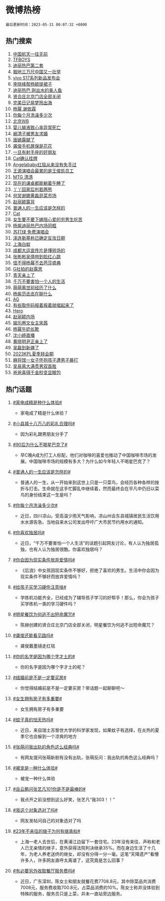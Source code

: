 # 微博热榜

`最后更新时间：2023-05-31 00:07:32 +0800`

## 热门搜索

1. [中国航天一往无前](https://m.weibo.cn/search?containerid=100103type%3D1%26t%3D10%26q%3D%23%E4%B8%AD%E5%9B%BD%E8%88%AA%E5%A4%A9%E4%B8%80%E5%BE%80%E6%97%A0%E5%89%8D%23&stream_entry_id=51&isnewpage=1&extparam=seat%3D1%26dgr%3D0%26pos%3D0%26c_type%3D51%26cate%3D10103%26stream_entry_id%3D51%26filter_type%3Drealtimehot%26display_time%3D1685462850%26pre_seqid%3D168546285084401970031&luicode=10000011&lfid=106003type%253D25%2526t%253D3%2526disable_hot%253D1%2526filter_type%253Drealtimehot)
1. [TFBOYS](https://m.weibo.cn/search?containerid=100103type%3D1%26t%3D10%26q%3DTFBOYS&stream_entry_id=31&isnewpage=1&extparam=seat%3D1%26realpos%3D1%26pos%3D0%26q%3DTFBOYS%26dgr%3D0%26filter_type%3Drealtimehot%26band_rank%3D1%26stream_entry_id%3D31%26flag%3D1%26c_type%3D31%26lcate%3D5001%26cate%3D5001%26display_time%3D1685462850%26pre_seqid%3D168546285084401970031&luicode=10000011&lfid=106003type%253D25%2526t%253D3%2526disable_hot%253D1%2526filter_type%253Drealtimehot)
1. [迪丽热巴第二套](https://m.weibo.cn/search?containerid=100103type%3D1%26t%3D10%26q%3D%E8%BF%AA%E4%B8%BD%E7%83%AD%E5%B7%B4%E7%AC%AC%E4%BA%8C%E5%A5%97&stream_entry_id=31&isnewpage=1&extparam=seat%3D1%26realpos%3D2%26pos%3D1%26q%3D%25E8%25BF%25AA%25E4%25B8%25BD%25E7%2583%25AD%25E5%25B7%25B4%25E7%25AC%25AC%25E4%25BA%258C%25E5%25A5%2597%26dgr%3D0%26filter_type%3Drealtimehot%26band_rank%3D2%26stream_entry_id%3D31%26flag%3D16%26c_type%3D31%26lcate%3D5001%26cate%3D5001%26display_time%3D1685462850%26pre_seqid%3D168546285084401970031&luicode=10000011&lfid=106003type%253D25%2526t%253D3%2526disable_hot%253D1%2526filter_type%253Drealtimehot)
1. [掘地三万尺中国又一壮举](https://m.weibo.cn/search?containerid=100103type%3D1%26t%3D10%26q%3D%23%E6%8E%98%E5%9C%B0%E4%B8%89%E4%B8%87%E5%B0%BA%E4%B8%AD%E5%9B%BD%E5%8F%88%E4%B8%80%E5%A3%AE%E4%B8%BE%23&stream_entry_id=31&isnewpage=1&extparam=seat%3D1%26realpos%3D3%26pos%3D2%26q%3D%2523%25E6%258E%2598%25E5%259C%25B0%25E4%25B8%2589%25E4%25B8%2587%25E5%25B0%25BA%25E4%25B8%25AD%25E5%259B%25BD%25E5%258F%2588%25E4%25B8%2580%25E5%25A3%25AE%25E4%25B8%25BE%2523%26dgr%3D0%26filter_type%3Drealtimehot%26band_rank%3D3%26stream_entry_id%3D31%26flag%3D1%26c_type%3D31%26lcate%3D5001%26cate%3D5001%26display_time%3D1685462850%26pre_seqid%3D168546285084401970031&luicode=10000011&lfid=106003type%253D25%2526t%253D3%2526disable_hot%253D1%2526filter_type%253Drealtimehot)
1. [vivo S17系列新品发布会](https://m.weibo.cn/search?containerid=100103type%3D1%26t%3D10%26q%3Dvivo+S17%E7%B3%BB%E5%88%97%E6%96%B0%E5%93%81%E5%8F%91%E5%B8%83%E4%BC%9A&stream_entry_id=31&isnewpage=1&extparam=seat%3D1%26pos%3D3%26q%3Dvivo%2520S17%25E7%25B3%25BB%25E5%2588%2597%25E6%2596%25B0%25E5%2593%2581%25E5%258F%2591%25E5%25B8%2583%25E4%25BC%259A%26dgr%3D0%26is_ad_pos%3D1%26filter_type%3Drealtimehot%26band_rank%3D4%26stream_entry_id%3D31%26c_type%3D31%26adid%3D191148%26lcate%3D5001%26cate%3D5001%26display_time%3D1685462850%26pre_seqid%3D168546285084401970031&luicode=10000011&lfid=106003type%253D25%2526t%253D3%2526disable_hot%253D1%2526filter_type%253Drealtimehot)
1. [李晓峰帮杨颖提裙子](https://m.weibo.cn/search?containerid=100103type%3D1%26t%3D10%26q%3D%23%E6%9D%8E%E6%99%93%E5%B3%B0%E5%B8%AE%E6%9D%A8%E9%A2%96%E6%8F%90%E8%A3%99%E5%AD%90%23&stream_entry_id=31&isnewpage=1&extparam=seat%3D1%26realpos%3D4%26pos%3D4%26q%3D%2523%25E6%259D%258E%25E6%2599%2593%25E5%25B3%25B0%25E5%25B8%25AE%25E6%259D%25A8%25E9%25A2%2596%25E6%258F%2590%25E8%25A3%2599%25E5%25AD%2590%2523%26dgr%3D0%26filter_type%3Drealtimehot%26band_rank%3D4%26stream_entry_id%3D31%26flag%3D2%26c_type%3D31%26lcate%3D5001%26cate%3D5001%26display_time%3D1685462850%26pre_seqid%3D168546285084401970031&luicode=10000011&lfid=106003type%253D25%2526t%253D3%2526disable_hot%253D1%2526filter_type%253Drealtimehot)
1. [迪丽热巴 刚出水的美人鱼](https://m.weibo.cn/search?containerid=100103type%3D1%26t%3D10%26q%3D%E8%BF%AA%E4%B8%BD%E7%83%AD%E5%B7%B4+%E5%88%9A%E5%87%BA%E6%B0%B4%E7%9A%84%E7%BE%8E%E4%BA%BA%E9%B1%BC&stream_entry_id=31&isnewpage=1&extparam=seat%3D1%26realpos%3D5%26pos%3D5%26q%3D%25E8%25BF%25AA%25E4%25B8%25BD%25E7%2583%25AD%25E5%25B7%25B4%2520%25E5%2588%259A%25E5%2587%25BA%25E6%25B0%25B4%25E7%259A%2584%25E7%25BE%258E%25E4%25BA%25BA%25E9%25B1%25BC%26dgr%3D0%26filter_type%3Drealtimehot%26band_rank%3D5%26stream_entry_id%3D31%26flag%3D16%26c_type%3D31%26lcate%3D5001%26cate%3D5001%26display_time%3D1685462850%26pre_seqid%3D168546285084401970031&luicode=10000011&lfid=106003type%253D25%2526t%253D3%2526disable_hot%253D1%2526filter_type%253Drealtimehot)
1. [贤合庄北京门店全部关闭](https://m.weibo.cn/search?containerid=100103type%3D1%26t%3D10%26q%3D%23%E8%B4%A4%E5%90%88%E5%BA%84%E5%8C%97%E4%BA%AC%E9%97%A8%E5%BA%97%E5%85%A8%E9%83%A8%E5%85%B3%E9%97%AD%23&stream_entry_id=31&isnewpage=1&extparam=seat%3D1%26realpos%3D6%26pos%3D6%26q%3D%2523%25E8%25B4%25A4%25E5%2590%2588%25E5%25BA%2584%25E5%258C%2597%25E4%25BA%25AC%25E9%2597%25A8%25E5%25BA%2597%25E5%2585%25A8%25E9%2583%25A8%25E5%2585%25B3%25E9%2597%25AD%2523%26dgr%3D0%26filter_type%3Drealtimehot%26band_rank%3D6%26stream_entry_id%3D31%26flag%3D2%26c_type%3D31%26lcate%3D5001%26cate%3D5001%26display_time%3D1685462850%26pre_seqid%3D168546285084401970031&luicode=10000011&lfid=106003type%253D25%2526t%253D3%2526disable_hot%253D1%2526filter_type%253Drealtimehot)
1. [完美日记易梦玲出海](https://m.weibo.cn/search?containerid=100103type%3D1%26t%3D10%26q%3D%23%E5%AE%8C%E7%BE%8E%E6%97%A5%E8%AE%B0%E6%98%93%E6%A2%A6%E7%8E%B2%E5%87%BA%E6%B5%B7%23&stream_entry_id=31&isnewpage=1&extparam=seat%3D1%26topic_ad%3D1%26pos%3D7%26q%3D%2523%25E5%25AE%258C%25E7%25BE%258E%25E6%2597%25A5%25E8%25AE%25B0%25E6%2598%2593%25E6%25A2%25A6%25E7%258E%25B2%25E5%2587%25BA%25E6%25B5%25B7%2523%26dgr%3D0%26is_ad_pos%3D1%26filter_type%3Drealtimehot%26band_rank%3D7%26stream_entry_id%3D31%26c_type%3D31%26adid%3D191015%26lcate%3D5001%26cate%3D5001%26display_time%3D1685462850%26pre_seqid%3D168546285084401970031&luicode=10000011&lfid=106003type%253D25%2526t%253D3%2526disable_hot%253D1%2526filter_type%253Drealtimehot)
1. [杨幂 谢依霖](https://m.weibo.cn/search?containerid=100103type%3D1%26t%3D10%26q%3D%E6%9D%A8%E5%B9%82+%E8%B0%A2%E4%BE%9D%E9%9C%96&stream_entry_id=31&isnewpage=1&extparam=seat%3D1%26realpos%3D7%26pos%3D8%26q%3D%25E6%259D%25A8%25E5%25B9%2582%2520%25E8%25B0%25A2%25E4%25BE%259D%25E9%259C%2596%26dgr%3D0%26filter_type%3Drealtimehot%26band_rank%3D7%26stream_entry_id%3D31%26flag%3D2%26c_type%3D31%26lcate%3D5001%26cate%3D5001%26display_time%3D1685462850%26pre_seqid%3D168546285084401970031&luicode=10000011&lfid=106003type%253D25%2526t%253D3%2526disable_hot%253D1%2526filter_type%253Drealtimehot)
1. [你每个月洗澡多少次](https://m.weibo.cn/search?containerid=100103type%3D1%26t%3D10%26q%3D%23%E4%BD%A0%E6%AF%8F%E4%B8%AA%E6%9C%88%E6%B4%97%E6%BE%A1%E5%A4%9A%E5%B0%91%E6%AC%A1%23&stream_entry_id=31&isnewpage=1&extparam=seat%3D1%26realpos%3D8%26pos%3D9%26q%3D%2523%25E4%25BD%25A0%25E6%25AF%258F%25E4%25B8%25AA%25E6%259C%2588%25E6%25B4%2597%25E6%25BE%25A1%25E5%25A4%259A%25E5%25B0%2591%25E6%25AC%25A1%2523%26dgr%3D0%26filter_type%3Drealtimehot%26band_rank%3D8%26stream_entry_id%3D31%26flag%3D1%26c_type%3D31%26lcate%3D5001%26cate%3D5001%26display_time%3D1685462850%26pre_seqid%3D168546285084401970031&luicode=10000011&lfid=106003type%253D25%2526t%253D3%2526disable_hot%253D1%2526filter_type%253Drealtimehot)
1. [北京WB](https://m.weibo.cn/search?containerid=100103type%3D1%26t%3D10%26q%3D%E5%8C%97%E4%BA%ACWB&stream_entry_id=31&isnewpage=1&extparam=seat%3D1%26realpos%3D9%26pos%3D10%26q%3D%25E5%258C%2597%25E4%25BA%25ACWB%26dgr%3D0%26filter_type%3Drealtimehot%26band_rank%3D9%26stream_entry_id%3D31%26flag%3D1%26c_type%3D31%26lcate%3D5001%26cate%3D5001%26display_time%3D1685462850%26pre_seqid%3D168546285084401970031&luicode=10000011&lfid=106003type%253D25%2526t%253D3%2526disable_hot%253D1%2526filter_type%253Drealtimehot)
1. [婴儿输液致心率异常死亡](https://m.weibo.cn/search?containerid=100103type%3D1%26t%3D10%26q%3D%23%E5%A9%B4%E5%84%BF%E8%BE%93%E6%B6%B2%E8%87%B4%E5%BF%83%E7%8E%87%E5%BC%82%E5%B8%B8%E6%AD%BB%E4%BA%A1%23&stream_entry_id=31&isnewpage=1&extparam=seat%3D1%26realpos%3D10%26pos%3D11%26q%3D%2523%25E5%25A9%25B4%25E5%2584%25BF%25E8%25BE%2593%25E6%25B6%25B2%25E8%2587%25B4%25E5%25BF%2583%25E7%258E%2587%25E5%25BC%2582%25E5%25B8%25B8%25E6%25AD%25BB%25E4%25BA%25A1%2523%26dgr%3D0%26filter_type%3Drealtimehot%26band_rank%3D10%26stream_entry_id%3D31%26flag%3D1%26c_type%3D31%26lcate%3D5001%26cate%3D5001%26display_time%3D1685462850%26pre_seqid%3D168546285084401970031&luicode=10000011&lfid=106003type%253D25%2526t%253D3%2526disable_hot%253D1%2526filter_type%253Drealtimehot)
1. [阚清子被男友求婚](https://m.weibo.cn/search?containerid=100103type%3D1%26t%3D10%26q%3D%23%E9%98%9A%E6%B8%85%E5%AD%90%E8%A2%AB%E7%94%B7%E5%8F%8B%E6%B1%82%E5%A9%9A%23&stream_entry_id=31&isnewpage=1&extparam=seat%3D1%26realpos%3D11%26pos%3D12%26q%3D%2523%25E9%2598%259A%25E6%25B8%2585%25E5%25AD%2590%25E8%25A2%25AB%25E7%2594%25B7%25E5%258F%258B%25E6%25B1%2582%25E5%25A9%259A%2523%26dgr%3D0%26filter_type%3Drealtimehot%26band_rank%3D11%26stream_entry_id%3D31%26flag%3D2%26c_type%3D31%26lcate%3D5001%26cate%3D5001%26display_time%3D1685462850%26pre_seqid%3D168546285084401970031&luicode=10000011&lfid=106003type%253D25%2526t%253D3%2526disable_hot%253D1%2526filter_type%253Drealtimehot)
1. [唐嫣露腿了](https://m.weibo.cn/search?containerid=100103type%3D1%26t%3D10%26q%3D%23%E5%94%90%E5%AB%A3%E9%9C%B2%E8%85%BF%E4%BA%86%23&stream_entry_id=31&isnewpage=1&extparam=seat%3D1%26realpos%3D12%26pos%3D13%26q%3D%2523%25E5%2594%2590%25E5%25AB%25A3%25E9%259C%25B2%25E8%2585%25BF%25E4%25BA%2586%2523%26dgr%3D0%26filter_type%3Drealtimehot%26band_rank%3D12%26stream_entry_id%3D31%26flag%3D2%26c_type%3D31%26lcate%3D5001%26cate%3D5001%26display_time%3D1685462850%26pre_seqid%3D168546285084401970031&luicode=10000011&lfid=106003type%253D25%2526t%253D3%2526disable_hot%253D1%2526filter_type%253Drealtimehot)
1. [龚俊手机屏保是花花](https://m.weibo.cn/search?containerid=100103type%3D1%26t%3D10%26q%3D%23%E9%BE%9A%E4%BF%8A%E6%89%8B%E6%9C%BA%E5%B1%8F%E4%BF%9D%E6%98%AF%E8%8A%B1%E8%8A%B1%23&stream_entry_id=31&isnewpage=1&extparam=seat%3D1%26realpos%3D13%26pos%3D14%26q%3D%2523%25E9%25BE%259A%25E4%25BF%258A%25E6%2589%258B%25E6%259C%25BA%25E5%25B1%258F%25E4%25BF%259D%25E6%2598%25AF%25E8%258A%25B1%25E8%258A%25B1%2523%26dgr%3D0%26filter_type%3Drealtimehot%26band_rank%3D13%26stream_entry_id%3D31%26flag%3D1%26c_type%3D31%26lcate%3D5001%26cate%3D5001%26display_time%3D1685462850%26pre_seqid%3D168546285084401970031&luicode=10000011&lfid=106003type%253D25%2526t%253D3%2526disable_hot%253D1%2526filter_type%253Drealtimehot)
1. [一旦有射手座的好朋友](https://m.weibo.cn/search?containerid=100103type%3D1%26t%3D10%26q%3D%E4%B8%80%E6%97%A6%E6%9C%89%E5%B0%84%E6%89%8B%E5%BA%A7%E7%9A%84%E5%A5%BD%E6%9C%8B%E5%8F%8B&stream_entry_id=31&isnewpage=1&extparam=seat%3D1%26realpos%3D14%26pos%3D15%26q%3D%25E4%25B8%2580%25E6%2597%25A6%25E6%259C%2589%25E5%25B0%2584%25E6%2589%258B%25E5%25BA%25A7%25E7%259A%2584%25E5%25A5%25BD%25E6%259C%258B%25E5%258F%258B%26dgr%3D0%26filter_type%3Drealtimehot%26band_rank%3D14%26stream_entry_id%3D31%26flag%3D0%26c_type%3D31%26lcate%3D5001%26cate%3D5001%26display_time%3D1685462850%26pre_seqid%3D168546285084401970031&luicode=10000011&lfid=106003type%253D25%2526t%253D3%2526disable_hot%253D1%2526filter_type%253Drealtimehot)
1. [Cat确认挂牌](https://m.weibo.cn/search?containerid=100103type%3D1%26t%3D10%26q%3D%23Cat%E7%A1%AE%E8%AE%A4%E6%8C%82%E7%89%8C%23&stream_entry_id=31&isnewpage=1&extparam=seat%3D1%26realpos%3D15%26pos%3D16%26q%3D%2523Cat%25E7%25A1%25AE%25E8%25AE%25A4%25E6%258C%2582%25E7%2589%258C%2523%26dgr%3D0%26filter_type%3Drealtimehot%26band_rank%3D15%26stream_entry_id%3D31%26flag%3D1%26c_type%3D31%26lcate%3D5001%26cate%3D5001%26display_time%3D1685462850%26pre_seqid%3D168546285084401970031&luicode=10000011&lfid=106003type%253D25%2526t%253D3%2526disable_hot%253D1%2526filter_type%253Drealtimehot)
1. [Angelababy红毯从来没有失手过](https://m.weibo.cn/search?containerid=100103type%3D1%26t%3D10%26q%3D%23Angelababy%E7%BA%A2%E6%AF%AF%E4%BB%8E%E6%9D%A5%E6%B2%A1%E6%9C%89%E5%A4%B1%E6%89%8B%E8%BF%87%23&stream_entry_id=31&isnewpage=1&extparam=seat%3D1%26realpos%3D16%26pos%3D17%26q%3D%2523Angelababy%25E7%25BA%25A2%25E6%25AF%25AF%25E4%25BB%258E%25E6%259D%25A5%25E6%25B2%25A1%25E6%259C%2589%25E5%25A4%25B1%25E6%2589%258B%25E8%25BF%2587%2523%26dgr%3D0%26filter_type%3Drealtimehot%26band_rank%3D16%26stream_entry_id%3D31%26flag%3D0%26c_type%3D31%26lcate%3D5001%26cate%3D5001%26display_time%3D1685462850%26pre_seqid%3D168546285084401970031&luicode=10000011&lfid=106003type%253D25%2526t%253D3%2526disable_hot%253D1%2526filter_type%253Drealtimehot)
1. [王源演唱会最累的是王俊凯员工](https://m.weibo.cn/search?containerid=100103type%3D1%26t%3D10%26q%3D%23%E7%8E%8B%E6%BA%90%E6%BC%94%E5%94%B1%E4%BC%9A%E6%9C%80%E7%B4%AF%E7%9A%84%E6%98%AF%E7%8E%8B%E4%BF%8A%E5%87%AF%E5%91%98%E5%B7%A5%23&stream_entry_id=31&isnewpage=1&extparam=seat%3D1%26realpos%3D17%26pos%3D18%26q%3D%2523%25E7%258E%258B%25E6%25BA%2590%25E6%25BC%2594%25E5%2594%25B1%25E4%25BC%259A%25E6%259C%2580%25E7%25B4%25AF%25E7%259A%2584%25E6%2598%25AF%25E7%258E%258B%25E4%25BF%258A%25E5%2587%25AF%25E5%2591%2598%25E5%25B7%25A5%2523%26dgr%3D0%26filter_type%3Drealtimehot%26band_rank%3D17%26stream_entry_id%3D31%26flag%3D1%26c_type%3D31%26lcate%3D5001%26cate%3D5001%26display_time%3D1685462850%26pre_seqid%3D168546285084401970031&luicode=10000011&lfid=106003type%253D25%2526t%253D3%2526disable_hot%253D1%2526filter_type%253Drealtimehot)
1. [MTG 清清](https://m.weibo.cn/search?containerid=100103type%3D1%26t%3D10%26q%3DMTG+%E6%B8%85%E6%B8%85&stream_entry_id=31&isnewpage=1&extparam=seat%3D1%26realpos%3D18%26pos%3D19%26q%3DMTG%2520%25E6%25B8%2585%25E6%25B8%2585%26dgr%3D0%26filter_type%3Drealtimehot%26band_rank%3D18%26stream_entry_id%3D31%26flag%3D1%26c_type%3D31%26lcate%3D5001%26cate%3D5001%26display_time%3D1685462850%26pre_seqid%3D168546285084401970031&luicode=10000011&lfid=106003type%253D25%2526t%253D3%2526disable_hot%253D1%2526filter_type%253Drealtimehot)
1. [现在的课桌都能躺着午睡了](https://m.weibo.cn/search?containerid=100103type%3D1%26t%3D10%26q%3D%23%E7%8E%B0%E5%9C%A8%E7%9A%84%E8%AF%BE%E6%A1%8C%E9%83%BD%E8%83%BD%E8%BA%BA%E7%9D%80%E5%8D%88%E7%9D%A1%E4%BA%86%23&stream_entry_id=31&isnewpage=1&extparam=seat%3D1%26realpos%3D19%26pos%3D20%26q%3D%2523%25E7%258E%25B0%25E5%259C%25A8%25E7%259A%2584%25E8%25AF%25BE%25E6%25A1%258C%25E9%2583%25BD%25E8%2583%25BD%25E8%25BA%25BA%25E7%259D%2580%25E5%258D%2588%25E7%259D%25A1%25E4%25BA%2586%2523%26dgr%3D0%26filter_type%3Drealtimehot%26band_rank%3D19%26stream_entry_id%3D31%26flag%3D1%26c_type%3D31%26lcate%3D5001%26cate%3D5001%26display_time%3D1685462850%26pre_seqid%3D168546285084401970031&luicode=10000011&lfid=106003type%253D25%2526t%253D3%2526disable_hot%253D1%2526filter_type%253Drealtimehot)
1. [丫丫回家后判若两熊](https://m.weibo.cn/search?containerid=100103type%3D1%26t%3D10%26q%3D%23%E4%B8%AB%E4%B8%AB%E5%9B%9E%E5%AE%B6%E5%90%8E%E5%88%A4%E8%8B%A5%E4%B8%A4%E7%86%8A%23&stream_entry_id=31&isnewpage=1&extparam=seat%3D1%26realpos%3D20%26pos%3D21%26q%3D%2523%25E4%25B8%25AB%25E4%25B8%25AB%25E5%259B%259E%25E5%25AE%25B6%25E5%2590%258E%25E5%2588%25A4%25E8%258B%25A5%25E4%25B8%25A4%25E7%2586%258A%2523%26dgr%3D0%26filter_type%3Drealtimehot%26band_rank%3D20%26stream_entry_id%3D31%26flag%3D0%26c_type%3D31%26lcate%3D5001%26cate%3D5001%26display_time%3D1685462850%26pre_seqid%3D168546285084401970031&luicode=10000011&lfid=106003type%253D25%2526t%253D3%2526disable_hot%253D1%2526filter_type%253Drealtimehot)
1. [何炅谢娜黄磊逛菜市场](https://m.weibo.cn/search?containerid=100103type%3D1%26t%3D10%26q%3D%23%E4%BD%95%E7%82%85%E8%B0%A2%E5%A8%9C%E9%BB%84%E7%A3%8A%E9%80%9B%E8%8F%9C%E5%B8%82%E5%9C%BA%23&stream_entry_id=31&isnewpage=1&extparam=seat%3D1%26realpos%3D21%26pos%3D22%26q%3D%2523%25E4%25BD%2595%25E7%2582%2585%25E8%25B0%25A2%25E5%25A8%259C%25E9%25BB%2584%25E7%25A3%258A%25E9%2580%259B%25E8%258F%259C%25E5%25B8%2582%25E5%259C%25BA%2523%26dgr%3D0%26filter_type%3Drealtimehot%26band_rank%3D21%26stream_entry_id%3D31%26flag%3D1%26c_type%3D31%26lcate%3D5001%26cate%3D5001%26display_time%3D1685462850%26pre_seqid%3D168546285084401970031&luicode=10000011&lfid=106003type%253D25%2526t%253D3%2526disable_hot%253D1%2526filter_type%253Drealtimehot)
1. [赵丽颖露背](https://m.weibo.cn/search?containerid=100103type%3D1%26t%3D10%26q%3D%23%E8%B5%B5%E4%B8%BD%E9%A2%96%E9%9C%B2%E8%83%8C%23&stream_entry_id=31&isnewpage=1&extparam=seat%3D1%26realpos%3D22%26pos%3D23%26q%3D%2523%25E8%25B5%25B5%25E4%25B8%25BD%25E9%25A2%2596%25E9%259C%25B2%25E8%2583%258C%2523%26dgr%3D0%26filter_type%3Drealtimehot%26band_rank%3D22%26stream_entry_id%3D31%26flag%3D0%26c_type%3D31%26lcate%3D5001%26cate%3D5001%26display_time%3D1685462850%26pre_seqid%3D168546285084401970031&luicode=10000011&lfid=106003type%253D25%2526t%253D3%2526disable_hot%253D1%2526filter_type%253Drealtimehot)
1. [普通人的一生应该是怎样的](https://m.weibo.cn/search?containerid=100103type%3D1%26t%3D10%26q%3D%E6%99%AE%E9%80%9A%E4%BA%BA%E7%9A%84%E4%B8%80%E7%94%9F%E5%BA%94%E8%AF%A5%E6%98%AF%E6%80%8E%E6%A0%B7%E7%9A%84&stream_entry_id=31&isnewpage=1&extparam=seat%3D1%26realpos%3D23%26pos%3D24%26q%3D%25E6%2599%25AE%25E9%2580%259A%25E4%25BA%25BA%25E7%259A%2584%25E4%25B8%2580%25E7%2594%259F%25E5%25BA%2594%25E8%25AF%25A5%25E6%2598%25AF%25E6%2580%258E%25E6%25A0%25B7%25E7%259A%2584%26dgr%3D0%26filter_type%3Drealtimehot%26band_rank%3D23%26stream_entry_id%3D31%26flag%3D1%26c_type%3D31%26lcate%3D5001%26cate%3D5001%26display_time%3D1685462850%26pre_seqid%3D168546285084401970031&luicode=10000011&lfid=106003type%253D25%2526t%253D3%2526disable_hot%253D1%2526filter_type%253Drealtimehot)
1. [Cat](https://m.weibo.cn/search?containerid=100103type%3D1%26t%3D10%26q%3DCat&stream_entry_id=31&isnewpage=1&extparam=seat%3D1%26realpos%3D24%26pos%3D25%26q%3DCat%26dgr%3D0%26filter_type%3Drealtimehot%26band_rank%3D24%26stream_entry_id%3D31%26flag%3D0%26c_type%3D31%26lcate%3D5001%26cate%3D5001%26display_time%3D1685462850%26pre_seqid%3D168546285084401970031&luicode=10000011&lfid=106003type%253D25%2526t%253D3%2526disable_hot%253D1%2526filter_type%253Drealtimehot)
1. [女生要不要下嫁陪心爱的穷男生吃苦](https://m.weibo.cn/search?containerid=100103type%3D1%26t%3D10%26q%3D%23%E5%A5%B3%E7%94%9F%E8%A6%81%E4%B8%8D%E8%A6%81%E4%B8%8B%E5%AB%81%E9%99%AA%E5%BF%83%E7%88%B1%E7%9A%84%E7%A9%B7%E7%94%B7%E7%94%9F%E5%90%83%E8%8B%A6%23&stream_entry_id=31&isnewpage=1&extparam=seat%3D1%26realpos%3D25%26pos%3D26%26q%3D%2523%25E5%25A5%25B3%25E7%2594%259F%25E8%25A6%2581%25E4%25B8%258D%25E8%25A6%2581%25E4%25B8%258B%25E5%25AB%2581%25E9%2599%25AA%25E5%25BF%2583%25E7%2588%25B1%25E7%259A%2584%25E7%25A9%25B7%25E7%2594%25B7%25E7%2594%259F%25E5%2590%2583%25E8%258B%25A6%2523%26dgr%3D0%26filter_type%3Drealtimehot%26band_rank%3D25%26stream_entry_id%3D31%26flag%3D0%26c_type%3D31%26lcate%3D5001%26cate%3D5001%26display_time%3D1685462850%26pre_seqid%3D168546285084401970031&luicode=10000011&lfid=106003type%253D25%2526t%253D3%2526disable_hot%253D1%2526filter_type%253Drealtimehot)
1. [杨紫迪丽热巴内场同框](https://m.weibo.cn/search?containerid=100103type%3D1%26t%3D10%26q%3D%23%E6%9D%A8%E7%B4%AB%E8%BF%AA%E4%B8%BD%E7%83%AD%E5%B7%B4%E5%86%85%E5%9C%BA%E5%90%8C%E6%A1%86%23&stream_entry_id=31&isnewpage=1&extparam=seat%3D1%26realpos%3D26%26pos%3D27%26q%3D%2523%25E6%259D%25A8%25E7%25B4%25AB%25E8%25BF%25AA%25E4%25B8%25BD%25E7%2583%25AD%25E5%25B7%25B4%25E5%2586%2585%25E5%259C%25BA%25E5%2590%258C%25E6%25A1%2586%2523%26dgr%3D0%26filter_type%3Drealtimehot%26band_rank%3D26%26stream_entry_id%3D31%26flag%3D0%26c_type%3D31%26lcate%3D5001%26cate%3D5001%26display_time%3D1685462850%26pre_seqid%3D168546285084401970031&luicode=10000011&lfid=106003type%253D25%2526t%253D3%2526disable_hot%253D1%2526filter_type%253Drealtimehot)
1. [苏打绿 免费演唱会](https://m.weibo.cn/search?containerid=100103type%3D1%26t%3D10%26q%3D%E8%8B%8F%E6%89%93%E7%BB%BF+%E5%85%8D%E8%B4%B9%E6%BC%94%E5%94%B1%E4%BC%9A&stream_entry_id=31&isnewpage=1&extparam=seat%3D1%26realpos%3D27%26pos%3D28%26q%3D%25E8%258B%258F%25E6%2589%2593%25E7%25BB%25BF%2520%25E5%2585%258D%25E8%25B4%25B9%25E6%25BC%2594%25E5%2594%25B1%25E4%25BC%259A%26dgr%3D0%26filter_type%3Drealtimehot%26band_rank%3D27%26stream_entry_id%3D31%26flag%3D0%26c_type%3D31%26lcate%3D5001%26cate%3D5001%26display_time%3D1685462850%26pre_seqid%3D168546285084401970031&luicode=10000011&lfid=106003type%253D25%2526t%253D3%2526disable_hot%253D1%2526filter_type%253Drealtimehot)
1. [泽连斯基称已确定反攻日期](https://m.weibo.cn/search?containerid=100103type%3D1%26t%3D10%26q%3D%23%E6%B3%BD%E8%BF%9E%E6%96%AF%E5%9F%BA%E7%A7%B0%E5%B7%B2%E7%A1%AE%E5%AE%9A%E5%8F%8D%E6%94%BB%E6%97%A5%E6%9C%9F%23&stream_entry_id=31&isnewpage=1&extparam=seat%3D1%26realpos%3D28%26pos%3D29%26q%3D%2523%25E6%25B3%25BD%25E8%25BF%259E%25E6%2596%25AF%25E5%259F%25BA%25E7%25A7%25B0%25E5%25B7%25B2%25E7%25A1%25AE%25E5%25AE%259A%25E5%258F%258D%25E6%2594%25BB%25E6%2597%25A5%25E6%259C%259F%2523%26dgr%3D0%26filter_type%3Drealtimehot%26band_rank%3D28%26stream_entry_id%3D31%26flag%3D0%26c_type%3D31%26lcate%3D5001%26cate%3D5001%26display_time%3D1685462850%26pre_seqid%3D168546285084401970031&luicode=10000011&lfid=106003type%253D25%2526t%253D3%2526disable_hot%253D1%2526filter_type%253Drealtimehot)
1. [上海白蚁](https://m.weibo.cn/search?containerid=100103type%3D1%26t%3D10%26q%3D%E4%B8%8A%E6%B5%B7%E7%99%BD%E8%9A%81&stream_entry_id=31&isnewpage=1&extparam=seat%3D1%26realpos%3D29%26pos%3D30%26q%3D%25E4%25B8%258A%25E6%25B5%25B7%25E7%2599%25BD%25E8%259A%2581%26dgr%3D0%26filter_type%3Drealtimehot%26band_rank%3D29%26stream_entry_id%3D31%26flag%3D0%26c_type%3D31%26lcate%3D5001%26cate%3D5001%26display_time%3D1685462850%26pre_seqid%3D168546285084401970031&luicode=10000011&lfid=106003type%253D25%2526t%253D3%2526disable_hot%253D1%2526filter_type%253Drealtimehot)
1. [成都大运宣传片是懂转场的](https://m.weibo.cn/search?containerid=100103type%3D1%26t%3D10%26q%3D%23%E6%88%90%E9%83%BD%E5%A4%A7%E8%BF%90%E5%AE%A3%E4%BC%A0%E7%89%87%E6%98%AF%E6%87%82%E8%BD%AC%E5%9C%BA%E7%9A%84%23&stream_entry_id=31&isnewpage=1&extparam=seat%3D1%26realpos%3D30%26pos%3D31%26q%3D%2523%25E6%2588%2590%25E9%2583%25BD%25E5%25A4%25A7%25E8%25BF%2590%25E5%25AE%25A3%25E4%25BC%25A0%25E7%2589%2587%25E6%2598%25AF%25E6%2587%2582%25E8%25BD%25AC%25E5%259C%25BA%25E7%259A%2584%2523%26dgr%3D0%26filter_type%3Drealtimehot%26band_rank%3D30%26stream_entry_id%3D31%26flag%3D0%26c_type%3D31%26lcate%3D5001%26cate%3D5001%26display_time%3D1685462850%26pre_seqid%3D168546285084401970031&luicode=10000011&lfid=106003type%253D25%2526t%253D3%2526disable_hot%253D1%2526filter_type%253Drealtimehot)
1. [张彬彬吴倩吻到脸红心跳](https://m.weibo.cn/search?containerid=100103type%3D1%26t%3D10%26q%3D%23%E5%BC%A0%E5%BD%AC%E5%BD%AC%E5%90%B4%E5%80%A9%E5%90%BB%E5%88%B0%E8%84%B8%E7%BA%A2%E5%BF%83%E8%B7%B3%23&stream_entry_id=31&isnewpage=1&extparam=seat%3D1%26realpos%3D31%26pos%3D32%26q%3D%2523%25E5%25BC%25A0%25E5%25BD%25AC%25E5%25BD%25AC%25E5%2590%25B4%25E5%2580%25A9%25E5%2590%25BB%25E5%2588%25B0%25E8%2584%25B8%25E7%25BA%25A2%25E5%25BF%2583%25E8%25B7%25B3%2523%26dgr%3D0%26filter_type%3Drealtimehot%26band_rank%3D31%26stream_entry_id%3D31%26flag%3D0%26c_type%3D31%26lcate%3D5001%26cate%3D5001%26display_time%3D1685462850%26pre_seqid%3D168546285084401970031&luicode=10000011&lfid=106003type%253D25%2526t%253D3%2526disable_hot%253D1%2526filter_type%253Drealtimehot)
1. [怪不得杨幂不去芭莎盛典](https://m.weibo.cn/search?containerid=100103type%3D1%26t%3D10%26q%3D%E6%80%AA%E4%B8%8D%E5%BE%97%E6%9D%A8%E5%B9%82%E4%B8%8D%E5%8E%BB%E8%8A%AD%E8%8E%8E%E7%9B%9B%E5%85%B8&stream_entry_id=31&isnewpage=1&extparam=seat%3D1%26realpos%3D32%26pos%3D33%26q%3D%25E6%2580%25AA%25E4%25B8%258D%25E5%25BE%2597%25E6%259D%25A8%25E5%25B9%2582%25E4%25B8%258D%25E5%258E%25BB%25E8%258A%25AD%25E8%258E%258E%25E7%259B%259B%25E5%2585%25B8%26dgr%3D0%26filter_type%3Drealtimehot%26band_rank%3D32%26stream_entry_id%3D31%26flag%3D0%26c_type%3D31%26lcate%3D5001%26cate%3D5001%26display_time%3D1685462850%26pre_seqid%3D168546285084401970031&luicode=10000011&lfid=106003type%253D25%2526t%253D3%2526disable_hot%253D1%2526filter_type%253Drealtimehot)
1. [G社拍的赵露思](https://m.weibo.cn/search?containerid=100103type%3D1%26t%3D10%26q%3D%23G%E7%A4%BE%E6%8B%8D%E7%9A%84%E8%B5%B5%E9%9C%B2%E6%80%9D%23&stream_entry_id=31&isnewpage=1&extparam=seat%3D1%26realpos%3D33%26pos%3D34%26q%3D%2523G%25E7%25A4%25BE%25E6%258B%258D%25E7%259A%2584%25E8%25B5%25B5%25E9%259C%25B2%25E6%2580%259D%2523%26dgr%3D0%26filter_type%3Drealtimehot%26band_rank%3D33%26stream_entry_id%3D31%26flag%3D0%26c_type%3D31%26lcate%3D5001%26cate%3D5001%26display_time%3D1685462850%26pre_seqid%3D168546285084401970031&luicode=10000011&lfid=106003type%253D25%2526t%253D3%2526disable_hot%253D1%2526filter_type%253Drealtimehot)
1. [青天亲上了](https://m.weibo.cn/search?containerid=100103type%3D1%26t%3D10%26q%3D%E9%9D%92%E5%A4%A9%E4%BA%B2%E4%B8%8A%E4%BA%86&stream_entry_id=31&isnewpage=1&extparam=seat%3D1%26realpos%3D34%26pos%3D35%26q%3D%25E9%259D%2592%25E5%25A4%25A9%25E4%25BA%25B2%25E4%25B8%258A%25E4%25BA%2586%26dgr%3D0%26filter_type%3Drealtimehot%26band_rank%3D34%26stream_entry_id%3D31%26flag%3D1%26c_type%3D31%26lcate%3D5001%26cate%3D5001%26display_time%3D1685462850%26pre_seqid%3D168546285084401970031&luicode=10000011&lfid=106003type%253D25%2526t%253D3%2526disable_hot%253D1%2526filter_type%253Drealtimehot)
1. [千万不要害怕一个人的生活](https://m.weibo.cn/search?containerid=100103type%3D1%26t%3D10%26q%3D%E5%8D%83%E4%B8%87%E4%B8%8D%E8%A6%81%E5%AE%B3%E6%80%95%E4%B8%80%E4%B8%AA%E4%BA%BA%E7%9A%84%E7%94%9F%E6%B4%BB&stream_entry_id=31&isnewpage=1&extparam=seat%3D1%26realpos%3D35%26pos%3D36%26q%3D%25E5%258D%2583%25E4%25B8%2587%25E4%25B8%258D%25E8%25A6%2581%25E5%25AE%25B3%25E6%2580%2595%25E4%25B8%2580%25E4%25B8%25AA%25E4%25BA%25BA%25E7%259A%2584%25E7%2594%259F%25E6%25B4%25BB%26dgr%3D0%26filter_type%3Drealtimehot%26band_rank%3D35%26stream_entry_id%3D31%26flag%3D0%26c_type%3D31%26lcate%3D5001%26cate%3D5001%26display_time%3D1685462850%26pre_seqid%3D168546285084401970031&luicode=10000011&lfid=106003type%253D25%2526t%253D3%2526disable_hot%253D1%2526filter_type%253Drealtimehot)
1. [萌萌离世前经历了什么](https://m.weibo.cn/search?containerid=100103type%3D1%26t%3D10%26q%3D%23%E8%90%8C%E8%90%8C%E7%A6%BB%E4%B8%96%E5%89%8D%E7%BB%8F%E5%8E%86%E4%BA%86%E4%BB%80%E4%B9%88%23&stream_entry_id=31&isnewpage=1&extparam=seat%3D1%26realpos%3D36%26pos%3D37%26q%3D%2523%25E8%2590%258C%25E8%2590%258C%25E7%25A6%25BB%25E4%25B8%2596%25E5%2589%258D%25E7%25BB%258F%25E5%258E%2586%25E4%25BA%2586%25E4%25BB%2580%25E4%25B9%2588%2523%26dgr%3D0%26filter_type%3Drealtimehot%26band_rank%3D36%26stream_entry_id%3D31%26flag%3D0%26c_type%3D31%26lcate%3D5001%26cate%3D5001%26display_time%3D1685462850%26pre_seqid%3D168546285084401970031&luicode=10000011&lfid=106003type%253D25%2526t%253D3%2526disable_hot%253D1%2526filter_type%253Drealtimehot)
1. [杨紫范丞丞在聊什么](https://m.weibo.cn/search?containerid=100103type%3D1%26t%3D10%26q%3D%23%E6%9D%A8%E7%B4%AB%E8%8C%83%E4%B8%9E%E4%B8%9E%E5%9C%A8%E8%81%8A%E4%BB%80%E4%B9%88%23&stream_entry_id=31&isnewpage=1&extparam=seat%3D1%26realpos%3D37%26pos%3D38%26q%3D%2523%25E6%259D%25A8%25E7%25B4%25AB%25E8%258C%2583%25E4%25B8%259E%25E4%25B8%259E%25E5%259C%25A8%25E8%2581%258A%25E4%25BB%2580%25E4%25B9%2588%2523%26dgr%3D0%26filter_type%3Drealtimehot%26band_rank%3D37%26stream_entry_id%3D31%26flag%3D0%26c_type%3D31%26lcate%3D5001%26cate%3D5001%26display_time%3D1685462850%26pre_seqid%3D168546285084401970031&luicode=10000011&lfid=106003type%253D25%2526t%253D3%2526disable_hot%253D1%2526filter_type%253Drealtimehot)
1. [AG](https://m.weibo.cn/search?containerid=100103type%3D1%26t%3D10%26q%3DAG&stream_entry_id=31&isnewpage=1&extparam=seat%3D1%26realpos%3D38%26pos%3D39%26q%3DAG%26dgr%3D0%26filter_type%3Drealtimehot%26band_rank%3D38%26stream_entry_id%3D31%26flag%3D0%26c_type%3D31%26lcate%3D5001%26cate%3D5001%26display_time%3D1685462850%26pre_seqid%3D168546285084401970031&luicode=10000011&lfid=106003type%253D25%2526t%253D3%2526disable_hot%253D1%2526filter_type%253Drealtimehot)
1. [有些取件码报着报着就唱起来了](https://m.weibo.cn/search?containerid=100103type%3D1%26t%3D10%26q%3D%E6%9C%89%E4%BA%9B%E5%8F%96%E4%BB%B6%E7%A0%81%E6%8A%A5%E7%9D%80%E6%8A%A5%E7%9D%80%E5%B0%B1%E5%94%B1%E8%B5%B7%E6%9D%A5%E4%BA%86&stream_entry_id=31&isnewpage=1&extparam=seat%3D1%26realpos%3D39%26pos%3D40%26q%3D%25E6%259C%2589%25E4%25BA%259B%25E5%258F%2596%25E4%25BB%25B6%25E7%25A0%2581%25E6%258A%25A5%25E7%259D%2580%25E6%258A%25A5%25E7%259D%2580%25E5%25B0%25B1%25E5%2594%25B1%25E8%25B5%25B7%25E6%259D%25A5%25E4%25BA%2586%26dgr%3D0%26filter_type%3Drealtimehot%26band_rank%3D39%26stream_entry_id%3D31%26flag%3D0%26c_type%3D31%26lcate%3D5001%26cate%3D5001%26display_time%3D1685462850%26pre_seqid%3D168546285084401970031&luicode=10000011&lfid=106003type%253D25%2526t%253D3%2526disable_hot%253D1%2526filter_type%253Drealtimehot)
1. [Hero](https://m.weibo.cn/search?containerid=100103type%3D1%26t%3D10%26q%3DHero&stream_entry_id=31&isnewpage=1&extparam=seat%3D1%26realpos%3D40%26pos%3D41%26q%3DHero%26dgr%3D0%26filter_type%3Drealtimehot%26band_rank%3D40%26stream_entry_id%3D31%26flag%3D1%26c_type%3D31%26lcate%3D5001%26cate%3D5001%26display_time%3D1685462850%26pre_seqid%3D168546285084401970031&luicode=10000011&lfid=106003type%253D25%2526t%253D3%2526disable_hot%253D1%2526filter_type%253Drealtimehot)
1. [赵丽颖内场](https://m.weibo.cn/search?containerid=100103type%3D1%26t%3D10%26q%3D%E8%B5%B5%E4%B8%BD%E9%A2%96%E5%86%85%E5%9C%BA&stream_entry_id=31&isnewpage=1&extparam=seat%3D1%26realpos%3D41%26pos%3D42%26q%3D%25E8%25B5%25B5%25E4%25B8%25BD%25E9%25A2%2596%25E5%2586%2585%25E5%259C%25BA%26dgr%3D0%26filter_type%3Drealtimehot%26band_rank%3D41%26stream_entry_id%3D31%26flag%3D0%26c_type%3D31%26lcate%3D5001%26cate%3D5001%26display_time%3D1685462850%26pre_seqid%3D168546285084401970031&luicode=10000011&lfid=106003type%253D25%2526t%253D3%2526disable_hot%253D1%2526filter_type%253Drealtimehot)
1. [娱乐圈文女主宋茜](https://m.weibo.cn/search?containerid=100103type%3D1%26t%3D10%26q%3D%23%E5%A8%B1%E4%B9%90%E5%9C%88%E6%96%87%E5%A5%B3%E4%B8%BB%E5%AE%8B%E8%8C%9C%23&stream_entry_id=31&isnewpage=1&extparam=seat%3D1%26realpos%3D42%26pos%3D43%26q%3D%2523%25E5%25A8%25B1%25E4%25B9%2590%25E5%259C%2588%25E6%2596%2587%25E5%25A5%25B3%25E4%25B8%25BB%25E5%25AE%258B%25E8%258C%259C%2523%26dgr%3D0%26filter_type%3Drealtimehot%26band_rank%3D42%26stream_entry_id%3D31%26flag%3D0%26c_type%3D31%26lcate%3D5001%26cate%3D5001%26display_time%3D1685462850%26pre_seqid%3D168546285084401970031&luicode=10000011&lfid=106003type%253D25%2526t%253D3%2526disable_hot%253D1%2526filter_type%253Drealtimehot)
1. [杨幂牛奶长靴](https://m.weibo.cn/search?containerid=100103type%3D1%26t%3D10%26q%3D%23%E6%9D%A8%E5%B9%82%E7%89%9B%E5%A5%B6%E9%95%BF%E9%9D%B4%23&stream_entry_id=31&isnewpage=1&extparam=seat%3D1%26realpos%3D43%26pos%3D44%26q%3D%2523%25E6%259D%25A8%25E5%25B9%2582%25E7%2589%259B%25E5%25A5%25B6%25E9%2595%25BF%25E9%259D%25B4%2523%26dgr%3D0%26filter_type%3Drealtimehot%26band_rank%3D43%26stream_entry_id%3D31%26flag%3D0%26c_type%3D31%26lcate%3D5001%26cate%3D5001%26display_time%3D1685462850%26pre_seqid%3D168546285084401970031&luicode=10000011&lfid=106003type%253D25%2526t%253D3%2526disable_hot%253D1%2526filter_type%253Drealtimehot)
1. [沈小婷直播](https://m.weibo.cn/search?containerid=100103type%3D1%26t%3D10%26q%3D%23%E6%B2%88%E5%B0%8F%E5%A9%B7%E7%9B%B4%E6%92%AD%23&stream_entry_id=31&isnewpage=1&extparam=seat%3D1%26realpos%3D44%26pos%3D45%26q%3D%2523%25E6%25B2%2588%25E5%25B0%258F%25E5%25A9%25B7%25E7%259B%25B4%25E6%2592%25AD%2523%26dgr%3D0%26filter_type%3Drealtimehot%26band_rank%3D44%26stream_entry_id%3D31%26flag%3D1%26c_type%3D31%26lcate%3D5001%26cate%3D5001%26display_time%3D1685462850%26pre_seqid%3D168546285084401970031&luicode=10000011&lfid=106003type%253D25%2526t%253D3%2526disable_hot%253D1%2526filter_type%253Drealtimehot)
1. [黄晓明尹正亲上了](https://m.weibo.cn/search?containerid=100103type%3D1%26t%3D10%26q%3D%23%E9%BB%84%E6%99%93%E6%98%8E%E5%B0%B9%E6%AD%A3%E4%BA%B2%E4%B8%8A%E4%BA%86%23&stream_entry_id=31&isnewpage=1&extparam=seat%3D1%26realpos%3D45%26pos%3D46%26q%3D%2523%25E9%25BB%2584%25E6%2599%2593%25E6%2598%258E%25E5%25B0%25B9%25E6%25AD%25A3%25E4%25BA%25B2%25E4%25B8%258A%25E4%25BA%2586%2523%26dgr%3D0%26filter_type%3Drealtimehot%26band_rank%3D45%26stream_entry_id%3D31%26flag%3D0%26c_type%3D31%26lcate%3D5001%26cate%3D5001%26display_time%3D1685462850%26pre_seqid%3D168546285084401970031&luicode=10000011&lfid=106003type%253D25%2526t%253D3%2526disable_hot%253D1%2526filter_type%253Drealtimehot)
1. [吴磊到新疆了](https://m.weibo.cn/search?containerid=100103type%3D1%26t%3D10%26q%3D%23%E5%90%B4%E7%A3%8A%E5%88%B0%E6%96%B0%E7%96%86%E4%BA%86%23&stream_entry_id=31&isnewpage=1&extparam=seat%3D1%26realpos%3D46%26pos%3D47%26q%3D%2523%25E5%2590%25B4%25E7%25A3%258A%25E5%2588%25B0%25E6%2596%25B0%25E7%2596%2586%25E4%25BA%2586%2523%26dgr%3D0%26filter_type%3Drealtimehot%26band_rank%3D46%26stream_entry_id%3D31%26flag%3D1%26c_type%3D31%26lcate%3D5001%26cate%3D5001%26display_time%3D1685462850%26pre_seqid%3D168546285084401970031&luicode=10000011&lfid=106003type%253D25%2526t%253D3%2526disable_hot%253D1%2526filter_type%253Drealtimehot)
1. [2023KPL夏季转会期](https://m.weibo.cn/search?containerid=100103type%3D1%26t%3D10%26q%3D%232023KPL%E5%A4%8F%E5%AD%A3%E8%BD%AC%E4%BC%9A%E6%9C%9F%23&stream_entry_id=31&isnewpage=1&extparam=seat%3D1%26realpos%3D47%26pos%3D48%26q%3D%25232023KPL%25E5%25A4%258F%25E5%25AD%25A3%25E8%25BD%25AC%25E4%25BC%259A%25E6%259C%259F%2523%26dgr%3D0%26filter_type%3Drealtimehot%26band_rank%3D47%26stream_entry_id%3D31%26flag%3D0%26c_type%3D31%26lcate%3D5001%26cate%3D5001%26display_time%3D1685462850%26pre_seqid%3D168546285084401970031&luicode=10000011&lfid=106003type%253D25%2526t%253D3%2526disable_hot%253D1%2526filter_type%253Drealtimehot)
1. [麻将馆一女子怀抱孩子遭男子暴打](https://m.weibo.cn/search?containerid=100103type%3D1%26t%3D10%26q%3D%23%E9%BA%BB%E5%B0%86%E9%A6%86%E4%B8%80%E5%A5%B3%E5%AD%90%E6%80%80%E6%8A%B1%E5%AD%A9%E5%AD%90%E9%81%AD%E7%94%B7%E5%AD%90%E6%9A%B4%E6%89%93%23&stream_entry_id=31&isnewpage=1&extparam=seat%3D1%26realpos%3D48%26pos%3D49%26q%3D%2523%25E9%25BA%25BB%25E5%25B0%2586%25E9%25A6%2586%25E4%25B8%2580%25E5%25A5%25B3%25E5%25AD%2590%25E6%2580%2580%25E6%258A%25B1%25E5%25AD%25A9%25E5%25AD%2590%25E9%2581%25AD%25E7%2594%25B7%25E5%25AD%2590%25E6%259A%25B4%25E6%2589%2593%2523%26dgr%3D0%26filter_type%3Drealtimehot%26band_rank%3D48%26stream_entry_id%3D31%26flag%3D0%26c_type%3D31%26lcate%3D5001%26cate%3D5001%26display_time%3D1685462850%26pre_seqid%3D168546285084401970031&luicode=10000011&lfid=106003type%253D25%2526t%253D3%2526disable_hot%253D1%2526filter_type%253Drealtimehot)
1. [吴易昺大满贯男双首胜](https://m.weibo.cn/search?containerid=100103type%3D1%26t%3D10%26q%3D%23%E5%90%B4%E6%98%93%E6%98%BA%E5%A4%A7%E6%BB%A1%E8%B4%AF%E7%94%B7%E5%8F%8C%E9%A6%96%E8%83%9C%23&stream_entry_id=31&isnewpage=1&extparam=seat%3D1%26realpos%3D49%26pos%3D50%26q%3D%2523%25E5%2590%25B4%25E6%2598%2593%25E6%2598%25BA%25E5%25A4%25A7%25E6%25BB%25A1%25E8%25B4%25AF%25E7%2594%25B7%25E5%258F%258C%25E9%25A6%2596%25E8%2583%259C%2523%26dgr%3D0%26filter_type%3Drealtimehot%26band_rank%3D49%26stream_entry_id%3D31%26flag%3D1%26c_type%3D31%26lcate%3D5001%26cate%3D5001%26display_time%3D1685462850%26pre_seqid%3D168546285084401970031&luicode=10000011&lfid=106003type%253D25%2526t%253D3%2526disable_hot%253D1%2526filter_type%253Drealtimehot)
1. [爸爸喜得千金秒变显眼包](https://m.weibo.cn/search?containerid=100103type%3D1%26t%3D10%26q%3D%23%E7%88%B8%E7%88%B8%E5%96%9C%E5%BE%97%E5%8D%83%E9%87%91%E7%A7%92%E5%8F%98%E6%98%BE%E7%9C%BC%E5%8C%85%23&stream_entry_id=31&isnewpage=1&extparam=seat%3D1%26realpos%3D50%26pos%3D51%26q%3D%2523%25E7%2588%25B8%25E7%2588%25B8%25E5%2596%259C%25E5%25BE%2597%25E5%258D%2583%25E9%2587%2591%25E7%25A7%2592%25E5%258F%2598%25E6%2598%25BE%25E7%259C%25BC%25E5%258C%2585%2523%26dgr%3D0%26filter_type%3Drealtimehot%26band_rank%3D50%26stream_entry_id%3D31%26flag%3D0%26c_type%3D31%26lcate%3D5001%26cate%3D5001%26display_time%3D1685462850%26pre_seqid%3D168546285084401970031&luicode=10000011&lfid=106003type%253D25%2526t%253D3%2526disable_hot%253D1%2526filter_type%253Drealtimehot)

## 热门话题

1. [#家电成精是种什么体验#](https://m.weibo.cn/search?containerid=231522type%3D1%26t%3D10%26q%3D%23%E5%AE%B6%E7%94%B5%E6%88%90%E7%B2%BE%E6%98%AF%E7%A7%8D%E4%BB%80%E4%B9%88%E4%BD%93%E9%AA%8C%23&stream_entry_id=128&isnewpage=1&extparam=seat%3D1%26c_type%3D128%26pos%3D1-0-0%26dgr%3D0%26cate%3D5004%26unitid%3D1685409419910%26lcate%3D5004%26display_time%3D1685462852%26pre_seqid%3D168546285235996417223&luicode=10000011&lfid=231648_-_4)
    - 家电成了精是什么体验？

1. [#小县城十八万八的彩礼合理吗#](https://m.weibo.cn/search?containerid=231522type%3D1%26t%3D10%26q%3D%23%E5%B0%8F%E5%8E%BF%E5%9F%8E%E5%8D%81%E5%85%AB%E4%B8%87%E5%85%AB%E7%9A%84%E5%BD%A9%E7%A4%BC%E5%90%88%E7%90%86%E5%90%97%23&stream_entry_id=128&isnewpage=1&extparam=seat%3D1%26c_type%3D128%26pos%3D1-0-1%26dgr%3D0%26cate%3D5004%26unitid%3D1685403416170%26lcate%3D5004%26display_time%3D1685462852%26pre_seqid%3D168546285235996417223&luicode=10000011&lfid=231648_-_4)
    - 因为彩礼跟男朋友分手了

1. [#90后为什么不喝星巴克了#](https://m.weibo.cn/search?containerid=231522type%3D1%26t%3D10%26q%3D%2390%E5%90%8E%E4%B8%BA%E4%BB%80%E4%B9%88%E4%B8%8D%E5%96%9D%E6%98%9F%E5%B7%B4%E5%85%8B%E4%BA%86%23&stream_entry_id=128&isnewpage=1&extparam=seat%3D1%26c_type%3D128%26pos%3D1-0-2%26dgr%3D0%26cate%3D5004%26unitid%3D1685432225205%26lcate%3D5004%26display_time%3D1685462852%26pre_seqid%3D168546285235996417223&luicode=10000011&lfid=231648_-_4)
    - 早C晚A成为打工人标配，他们对咖啡的喜爱也推动了中国咖啡市场的发展。中国咖啡市场的规模有多大？为什么如今年轻人不喝星巴克了？

1. [#普通人的一生应该是怎样的#](https://m.weibo.cn/search?containerid=231522type%3D1%26t%3D10%26q%3D%23%E6%99%AE%E9%80%9A%E4%BA%BA%E7%9A%84%E4%B8%80%E7%94%9F%E5%BA%94%E8%AF%A5%E6%98%AF%E6%80%8E%E6%A0%B7%E7%9A%84%23&stream_entry_id=128&isnewpage=1&extparam=seat%3D1%26c_type%3D128%26pos%3D1-0-3%26dgr%3D0%26cate%3D5004%26unitid%3D1685458376000%26lcate%3D5004%26display_time%3D1685462852%26pre_seqid%3D168546285235996417223&luicode=10000011&lfid=231648_-_4)
    - 普通人的一生，从一开始来到这世上只是一只菜鸟，会经历各种各样的挫折与打击。生命就在这手忙脚乱中继续着，然而最终会在平凡中仍旧以菜鸟的身份结束这一生是吗？

1. [#你每个月洗澡多少次#](https://m.weibo.cn/search?containerid=231522type%3D1%26t%3D10%26q%3D%23%E4%BD%A0%E6%AF%8F%E4%B8%AA%E6%9C%88%E6%B4%97%E6%BE%A1%E5%A4%9A%E5%B0%91%E6%AC%A1%23&stream_entry_id=128&isnewpage=1&extparam=seat%3D1%26c_type%3D128%26pos%3D1-0-4%26dgr%3D0%26cate%3D5004%26unitid%3D1685438260499%26lcate%3D5004%26display_time%3D1685462852%26pre_seqid%3D168546285235996417223&luicode=10000011&lfid=231648_-_4)
    - 近日，四川凉山。受高温少雨天气影响，凉山州会东县城镇居民生活饮用水水源告急。当地自来水公司发出呼吁广大市民节约用水的通知。

1. [#你喜欢独居吗#](https://m.weibo.cn/search?containerid=231522type%3D1%26t%3D10%26q%3D%23%E4%BD%A0%E5%96%9C%E6%AC%A2%E7%8B%AC%E5%B1%85%E5%90%97%23&stream_entry_id=128&isnewpage=1&extparam=seat%3D1%26c_type%3D128%26pos%3D1-0-5%26dgr%3D0%26cate%3D5004%26unitid%3D1685455060477%26lcate%3D5004%26display_time%3D1685462852%26pre_seqid%3D168546285235996417223&luicode=10000011&lfid=231648_-_4)
    - 近日，“千万不要害怕一个人生活”的话题引起网友讨论，有人认为独居孤独，也有人认为独居很酷。你喜欢独居吗？

1. [#你会因为现实条件放弃爱情吗#](https://m.weibo.cn/search?containerid=231522type%3D1%26t%3D10%26q%3D%23%E4%BD%A0%E4%BC%9A%E5%9B%A0%E4%B8%BA%E7%8E%B0%E5%AE%9E%E6%9D%A1%E4%BB%B6%E6%94%BE%E5%BC%83%E7%88%B1%E6%83%85%E5%90%97%23&stream_entry_id=128&isnewpage=1&extparam=seat%3D1%26c_type%3D128%26pos%3D1-0-6%26dgr%3D0%26cate%3D5004%26unitid%3D1685451792924%26lcate%3D5004%26display_time%3D1685462852%26pre_seqid%3D168546285235996417223&luicode=10000011&lfid=231648_-_4)
    - 《后浪》中女孩因现实条件不够好，拒绝了喜欢的男生。生活中你会因为现实条件不够好而放弃爱情吗？

1. [#给孩子买学习硬件注意啥#](https://m.weibo.cn/search?containerid=231522type%3D1%26t%3D10%26q%3D%23%E7%BB%99%E5%AD%A9%E5%AD%90%E4%B9%B0%E5%AD%A6%E4%B9%A0%E7%A1%AC%E4%BB%B6%E6%B3%A8%E6%84%8F%E5%95%A5%23&stream_entry_id=128&isnewpage=1&extparam=seat%3D1%26c_type%3D128%26pos%3D1-0-7%26dgr%3D0%26cate%3D5004%26unitid%3D1685437060779%26lcate%3D5004%26display_time%3D1685462852%26pre_seqid%3D168546285235996417223&luicode=10000011&lfid=231648_-_4)
    - 学练机功能齐全，已经成为了辅导孩子学习的好帮手！那么，你会为孩子买学练机一类的学习硬件吗？

1. [#明星餐饮为何逃不出短命魔咒#](https://m.weibo.cn/search?containerid=231522type%3D1%26t%3D10%26q%3D%23%E6%98%8E%E6%98%9F%E9%A4%90%E9%A5%AE%E4%B8%BA%E4%BD%95%E9%80%83%E4%B8%8D%E5%87%BA%E7%9F%AD%E5%91%BD%E9%AD%94%E5%92%92%23&stream_entry_id=128&isnewpage=1&extparam=seat%3D1%26c_type%3D128%26pos%3D1-0-8%26dgr%3D0%26cate%3D5004%26unitid%3D1685457156775%26lcate%3D5004%26display_time%3D1685462852%26pre_seqid%3D168546285235996417223&luicode=10000011&lfid=231648_-_4)
    - 陈赫创建的贤合庄北京门店全部关闭，明星餐饮为何逃不出短命魔咒？

1. [#龚俊还能看见路吗#](https://m.weibo.cn/search?containerid=231522type%3D1%26t%3D10%26q%3D%23%E9%BE%9A%E4%BF%8A%E8%BF%98%E8%83%BD%E7%9C%8B%E8%A7%81%E8%B7%AF%E5%90%97%23&stream_entry_id=128&isnewpage=1&extparam=seat%3D1%26c_type%3D128%26pos%3D1-0-9%26dgr%3D0%26cate%3D5004%26unitid%3D1685443945869%26lcate%3D5004%26display_time%3D1685462852%26pre_seqid%3D168546285235996417223&luicode=10000011&lfid=231648_-_4)
    - 龚俊戴墨镜走红毯

1. [#你的名字是因为哪个字才土的#](https://m.weibo.cn/search?containerid=231522type%3D1%26t%3D10%26q%3D%23%E4%BD%A0%E7%9A%84%E5%90%8D%E5%AD%97%E6%98%AF%E5%9B%A0%E4%B8%BA%E5%93%AA%E4%B8%AA%E5%AD%97%E6%89%8D%E5%9C%9F%E7%9A%84%23&stream_entry_id=128&isnewpage=1&extparam=seat%3D1%26c_type%3D128%26pos%3D1-0-10%26dgr%3D0%26cate%3D5004%26unitid%3D1685456577050%26lcate%3D5004%26display_time%3D1685462852%26pre_seqid%3D168546285235996417223&luicode=10000011&lfid=231648_-_4)
    - 你的名字是因为哪个字才土的呢？

1. [#结婚前是不是一定要买房#](https://m.weibo.cn/search?containerid=231522type%3D1%26t%3D10%26q%3D%23%E7%BB%93%E5%A9%9A%E5%89%8D%E6%98%AF%E4%B8%8D%E6%98%AF%E4%B8%80%E5%AE%9A%E8%A6%81%E4%B9%B0%E6%88%BF%23&stream_entry_id=128&isnewpage=1&extparam=seat%3D1%26c_type%3D128%26pos%3D1-0-11%26dgr%3D0%26cate%3D5004%26unitid%3D1685458705519%26lcate%3D5004%26display_time%3D1685462852%26pre_seqid%3D168546285235996417223&luicode=10000011&lfid=231648_-_4)
    - 你觉得结婚前是不是一定要买房？带话题一起聊聊吧～

1. [#女生拥有房子有多重要#](https://m.weibo.cn/search?containerid=231522type%3D1%26t%3D10%26q%3D%23%E5%A5%B3%E7%94%9F%E6%8B%A5%E6%9C%89%E6%88%BF%E5%AD%90%E6%9C%89%E5%A4%9A%E9%87%8D%E8%A6%81%23&stream_entry_id=128&isnewpage=1&extparam=seat%3D1%26c_type%3D128%26pos%3D1-0-12%26dgr%3D0%26cate%3D5004%26unitid%3D1685326598965%26lcate%3D5004%26display_time%3D1685462852%26pre_seqid%3D168546285235996417223&luicode=10000011&lfid=231648_-_4)
    - 女生拥有房子有多重要

1. [#蚊子真的怕天热吗#](https://m.weibo.cn/search?containerid=231522type%3D1%26t%3D10%26q%3D%23%E8%9A%8A%E5%AD%90%E7%9C%9F%E7%9A%84%E6%80%95%E5%A4%A9%E7%83%AD%E5%90%97%23&stream_entry_id=128&isnewpage=1&extparam=seat%3D1%26c_type%3D128%26pos%3D1-0-13%26dgr%3D0%26cate%3D5004%26unitid%3D1685353923555%26lcate%3D5004%26display_time%3D1685462852%26pre_seqid%3D168546285235996417223&luicode=10000011&lfid=231648_-_4)
    - 近日，来自瑞士苏黎世大学的科学家发现，如果蚊子有选择，在炎热的夏季它也会躲到一个凉爽的地方

1. [#张萌问我出轨的角色这么经典吗#](https://m.weibo.cn/search?containerid=231522type%3D1%26t%3D10%26q%3D%23%E5%BC%A0%E8%90%8C%E9%97%AE%E6%88%91%E5%87%BA%E8%BD%A8%E7%9A%84%E8%A7%92%E8%89%B2%E8%BF%99%E4%B9%88%E7%BB%8F%E5%85%B8%E5%90%97%23&stream_entry_id=128&isnewpage=1&extparam=seat%3D1%26c_type%3D128%26pos%3D1-0-14%26dgr%3D0%26cate%3D5004%26unitid%3D1685322991105%26lcate%3D5004%26display_time%3D1685462852%26pre_seqid%3D168546285235996417223&luicode=10000011&lfid=231648_-_4)
    - 有网友提问张萌新剧有没有出轨，张萌反问：我出轨的角色这么经典吗？

1. [#被宠是一种什么体验#](https://m.weibo.cn/search?containerid=231522type%3D1%26t%3D10%26q%3D%23%E8%A2%AB%E5%AE%A0%E6%98%AF%E4%B8%80%E7%A7%8D%E4%BB%80%E4%B9%88%E4%BD%93%E9%AA%8C%23&stream_entry_id=128&isnewpage=1&extparam=seat%3D1%26c_type%3D128%26pos%3D1-0-15%26dgr%3D0%26cate%3D5004%26unitid%3D1685418726225%26lcate%3D5004%26display_time%3D1685462852%26pre_seqid%3D168546285235996417223&luicode=10000011&lfid=231648_-_4)
    - 被宠一种什么体验

1. [#岳云鹏问张艺凡101你是不是最棒的#](https://m.weibo.cn/search?containerid=231522type%3D1%26t%3D10%26q%3D%23%E5%B2%B3%E4%BA%91%E9%B9%8F%E9%97%AE%E5%BC%A0%E8%89%BA%E5%87%A1101%E4%BD%A0%E6%98%AF%E4%B8%8D%E6%98%AF%E6%9C%80%E6%A3%92%E7%9A%84%23&stream_entry_id=128&isnewpage=1&extparam=seat%3D1%26c_type%3D128%26pos%3D1-0-16%26dgr%3D0%26cate%3D5004%26unitid%3D1685370465973%26lcate%3D5004%26display_time%3D1685462852%26pre_seqid%3D168546285235996417223&luicode=10000011&lfid=231648_-_4)
    - 我点开之前没想到这么好笑，张艺凡“我303！！”

1. [#我这个对象选对了吗#](https://m.weibo.cn/search?containerid=231522type%3D1%26t%3D10%26q%3D%23%E6%88%91%E8%BF%99%E4%B8%AA%E5%AF%B9%E8%B1%A1%E9%80%89%E5%AF%B9%E4%BA%86%E5%90%97%23&stream_entry_id=128&isnewpage=1&extparam=seat%3D1%26c_type%3D128%26pos%3D1-0-17%26dgr%3D0%26cate%3D5004%26unitid%3D1685370179669%26lcate%3D5004%26display_time%3D1685462852%26pre_seqid%3D168546285235996417223&luicode=10000011&lfid=231648_-_4)
    - 网友发帖问自己的对象选对了吗

1. [#23年不来往的继子为何有继承权#](https://m.weibo.cn/search?containerid=231522type%3D1%26t%3D10%26q%3D%2323%E5%B9%B4%E4%B8%8D%E6%9D%A5%E5%BE%80%E7%9A%84%E7%BB%A7%E5%AD%90%E4%B8%BA%E4%BD%95%E6%9C%89%E7%BB%A7%E6%89%BF%E6%9D%83%23&stream_entry_id=128&isnewpage=1&extparam=seat%3D1%26c_type%3D128%26pos%3D1-0-18%26dgr%3D0%26cate%3D5004%26unitid%3D1685366240291%26lcate%3D5004%26display_time%3D1685462852%26pre_seqid%3D168546285235996417223&luicode=10000011&lfid=231648_-_4)
    - 上海一老人去世后，在黄浦江边留下一套住宅。23年没有来往、声称和老人已无亲情的继子，意外获得法院判决继承35%。而在身边生活了十几年，为老人养老送终的继女，却没有分得一分一毫。这笔“天降遗产”看懵许多人，许多网友直呼太离谱了，这究竟是怎么回事？

1. [#有必要另外收取餐厅服务费吗#](https://m.weibo.cn/search?containerid=231522type%3D1%26t%3D10%26q%3D%23%E6%9C%89%E5%BF%85%E8%A6%81%E5%8F%A6%E5%A4%96%E6%94%B6%E5%8F%96%E9%A4%90%E5%8E%85%E6%9C%8D%E5%8A%A1%E8%B4%B9%E5%90%97%23&stream_entry_id=128&isnewpage=1&extparam=seat%3D1%26c_type%3D128%26pos%3D1-0-19%26dgr%3D0%26cate%3D5004%26unitid%3D1685363858330%26lcate%3D5004%26display_time%3D1685462852%26pre_seqid%3D168546285235996417223&luicode=10000011&lfid=231648_-_4)
    - 近日，广东深圳，陈女士和朋友就餐花费7708.8元，其中除菜品共消费7008元，服务费收取700.8元，占菜品消费的10%。陈女士称并没体验到特殊的服务，服务员只是上菜，并未一直站旁边服务。  ​​​

